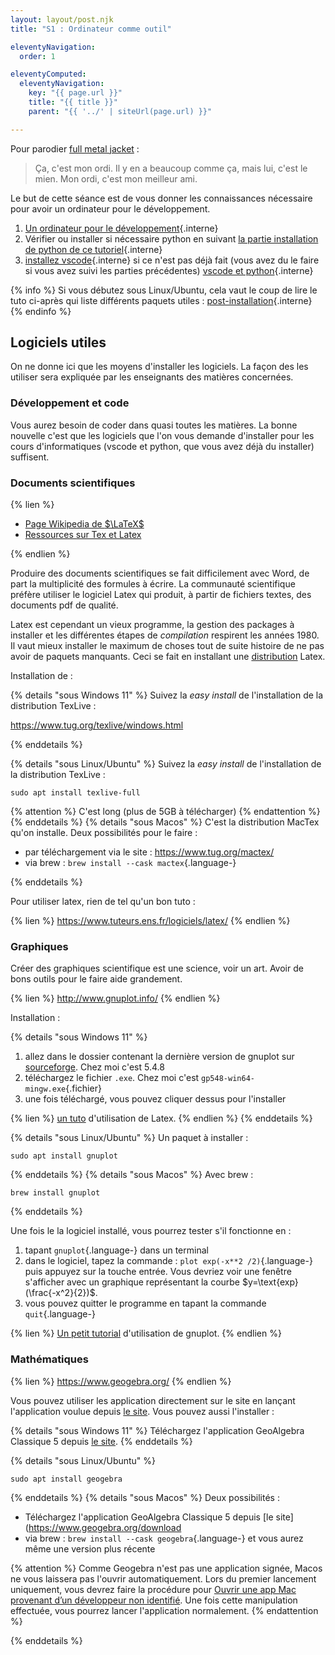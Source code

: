 ```yaml
---
layout: layout/post.njk 
title: "S1 : Ordinateur comme outil"

eleventyNavigation:
  order: 1

eleventyComputed:
  eleventyNavigation:
    key: "{{ page.url }}"
    title: "{{ title }}"
    parent: "{{ '../' | siteUrl(page.url) }}"

---
```


Pour parodier [full metal jacket](https://www.youtube.com/watch?v=fr_hvg7tNbQ) :

> Ça, c'est mon ordi. Il y en a beaucoup comme ça, mais lui, c'est le mien. Mon ordi, c'est mon meilleur ami.

Le but de cette séance est de vous donner les connaissances nécessaire pour avoir un ordinateur pour le développement.

1. [Un ordinateur pour le développement](/tutoriels/ordinateur-développement){.interne}
2. Vérifier ou installer si nécessaire python en suivant [la partie installation de python de ce tutoriel](/tutoriels/installation-python/#installation){.interne}
3. [installez vscode](/tutoriels/vsc-installation-et-prise-en-main){.interne} si ce n'est pas déjà fait (vous avez du le faire si vous avez suivi les parties précédentes) [vscode et python](/tutoriels/vsc-python){.interne}

{% info %}
Si vous débutez sous Linux/Ubuntu, cela vaut le coup de lire le tuto ci-après qui liste différents paquets utiles : [post-installation](/cours/système/bases-linux/post-installation/){.interne}
{% endinfo %}

## Logiciels utiles

On ne donne ici que les moyens d'installer les logiciels. La façon des les utiliser sera expliquée par les enseignants des matières concernées.

### Développement et code

Vous aurez besoin de coder dans quasi toutes les matières. La bonne nouvelle c'est que les logiciels que l'on vous demande d'installer pour les cours d'informatiques (vscode et python, que vous avez déjà du installer) suffisent.

### Documents scientifiques

{% lien %}

- [Page Wikipedia de $\LaTeX$](https://fr.wikipedia.org/wiki/LaTeX)
- [Ressources sur Tex et Latex](https://www.tug.org/)

{% endlien %}

Produire des documents scientifiques se fait difficilement avec Word, de part la multiplicité des formules à écrire. La communauté scientifique préfère utiliser le logiciel Latex qui produit, à partir de fichiers textes, des documents pdf de qualité.

Latex est cependant un vieux programme, la gestion des packages à installer et les différentes étapes de *compilation* respirent les années 1980. Il vaut mieux installer le maximum de choses tout de suite histoire de ne pas avoir de paquets manquants. Ceci se fait en installant une [distribution](https://fr.wikipedia.org/wiki/Distribution#Informatique) Latex.

Installation de :

{% details "sous Windows 11" %}
Suivez la *easy install* de l'installation de la distribution TexLive :

<https://www.tug.org/texlive/windows.html>

{% enddetails %}

{% details "sous Linux/Ubuntu" %}
Suivez la *easy install* de l'installation de la distribution TexLive :

```
sudo apt install texlive-full
```

{% attention %}
C'est long (plus de 5GB à télécharger)
{% endattention %}
{% enddetails %}
{% details "sous Macos" %}
C'est la distribution MacTex qu'on installe. Deux possibilités pour le faire :

- par téléchargement via le site : <https://www.tug.org/mactex/>
- via brew : `brew install --cask mactex`{.language-}

{% enddetails %}

Pour utiliser latex, rien de tel qu'un bon tuto :

{% lien %}
<https://www.tuteurs.ens.fr/logiciels/latex/>
{% endlien %}

### Graphiques

Créer des graphiques scientifique est une science, voir un art. Avoir de bons outils pour le faire aide grandement.

{% lien %}
<http://www.gnuplot.info/>
{% endlien %}

Installation :

{% details "sous Windows 11" %}

1. allez dans le dossier contenant la dernière version de gnuplot sur [sourceforge](https://sourceforge.net/projects/gnuplot/files/gnuplot/). Chez moi c'est 5.4.8
2. téléchargez le fichier `.exe`. Chez moi c'est `gp548-win64-mingw.exe`{.fichier}
3. une fois téléchargé, vous pouvez cliquer dessus pour l'installer

{% lien %}
[un tuto](https://www.youtube.com/watch?v=GaXXpQXB4pg) d'utilisation de Latex.
{% endlien %}
{% enddetails %}

{% details "sous Linux/Ubuntu" %}
Un paquet à installer :

```
sudo apt install gnuplot
```

{% enddetails %}
{% details "sous Macos" %}
Avec brew :

```
brew install gnuplot
```

{% enddetails %}

Une fois le la logiciel installé, vous pourrez tester s'il fonctionne en :

1. tapant `gnuplot`{.language-} dans un terminal
2. dans le logiciel, tapez la commande : `plot exp(-x**2 /2)`{.language-} puis appuyez sur la touche entrée. Vous devriez voir une fenêtre s'afficher avec un graphique représentant la courbe $y=\text{exp}(\frac{-x^2}{2})$.
3. vous pouvez quitter le programme en tapant la commande `quit`{.language-}

{% lien %}
[Un petit tutorial](https://www.cs.hmc.edu/~vrable/gnuplot/using-gnuplot.html) d'utilisation de gnuplot.
{% endlien %}

### Mathématiques

{% lien %}
<https://www.geogebra.org/>
{% endlien %}

Vous pouvez utiliser les application directement sur le site en lançant l'application voulue depuis [le site](https://www.geogebra.org/download). Vous pouvez aussi l'installer :

{% details "sous Windows 11" %}
Téléchargez l'application GeoAlgebra Classique 5 depuis [le site](https://www.geogebra.org/download).
{% enddetails %}

{% details "sous Linux/Ubuntu" %}

```
sudo apt install geogebra
```

{% enddetails %}
{% details "sous Macos" %}
Deux possibilités :

- Téléchargez l'application GeoAlgebra Classique 5 depuis [le site](https://www.geogebra.org/download
- via brew : `brew install --cask geogebra`{.language-} et vous aurez même une version plus récente

{% attention %}
Comme Geogebra n'est pas une application signée, Macos ne vous laissera pas l'ouvrir automatiquement. Lors du premier lancement uniquement, vous devrez faire la procédure pour [Ouvrir une app Mac provenant d’un développeur non identifié](https://support.apple.com/fr-fr/guide/mac-help/mh40616/mac). Une fois cette manipulation effectuée, vous pourrez lancer l'application normalement.
{% endattention %}

{% enddetails %}
